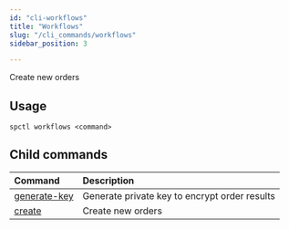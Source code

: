 ```yaml
---
id: "cli-workflows"
title: "Workflows"
slug: "/cli_commands/workflows"
sidebar_position: 3

---
```


Create new orders

## Usage

```
spctl workflows <command>
```

## Child commands

| **Command**                                                     |**Description**|
|:----------------------------------------------------------------| :- |
| [generate-key](/developers/cli_commands/workflows/generate-key) |Generate private key to encrypt order results|
| [create](/developers/cli_commands/workflows/create)             |Create new orders|